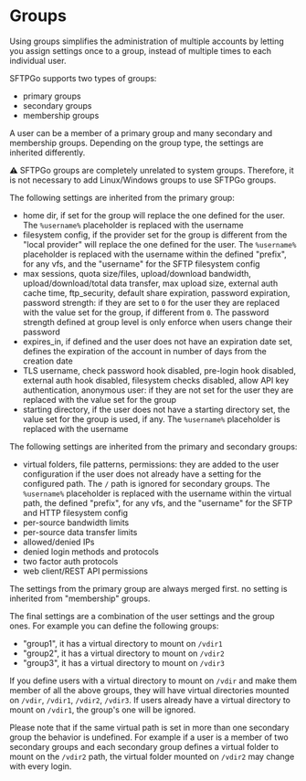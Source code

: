 # Groups

Using groups simplifies the administration of multiple accounts by letting you assign settings once to a group, instead of multiple times to each individual user.

SFTPGo supports two types of groups:

- primary groups
- secondary groups
- membership groups

A user can be a member of a primary group and many secondary and membership groups. Depending on the group type, the settings are inherited differently.

:warning: SFTPGo groups are completely unrelated to system groups. Therefore, it is not necessary to add Linux/Windows groups to use SFTPGo groups.

The following settings are inherited from the primary group:

- home dir, if set for the group will replace the one defined for the user. The `%username%` placeholder is replaced with the username
- filesystem config, if the provider set for the group is different from the "local provider" will replace the one defined for the user. The `%username%` placeholder is replaced with the username within the defined "prefix", for any vfs, and the "username" for the SFTP filesystem config
- max sessions, quota size/files, upload/download bandwidth, upload/download/total data transfer, max upload size, external auth cache time, ftp_security, default share expiration, password expiration, password strength: if they are set to `0` for the user they are replaced with the value set for the group, if different from `0`. The password strength defined at group level is only enforce when users change their password
- expires_in, if defined and the user does not have an expiration date set, defines the expiration of the account in number of days from the creation date
- TLS username, check password hook disabled, pre-login hook disabled, external auth hook disabled, filesystem checks disabled, allow API key authentication, anonymous user: if they are not set for the user they are replaced with the value set for the group
- starting directory, if the user does not have a starting directory set, the value set for the group is used, if any. The `%username%` placeholder is replaced with the username

The following settings are inherited from the primary and secondary groups:

- virtual folders, file patterns, permissions: they are added to the user configuration if the user does not already have a setting for the configured path. The `/` path is ignored for secondary groups. The `%username%` placeholder is replaced with the username within the virtual path, the defined "prefix", for any vfs, and the "username" for the SFTP and HTTP filesystem config
- per-source bandwidth limits
- per-source data transfer limits
- allowed/denied IPs
- denied login methods and protocols
- two factor auth protocols
- web client/REST API permissions

The settings from the primary group are always merged first. no setting is inherited from "membership" groups.

The final settings are a combination of the user settings and the group ones.
For example you can define the following groups:

- "group1", it has a virtual directory to mount on `/vdir1`
- "group2", it has a virtual directory to mount on `/vdir2`
- "group3", it has a virtual directory to mount on `/vdir3`

If you define users with a virtual directory to mount on `/vdir` and make them member of all the above groups, they will have virtual directories mounted on `/vdir`, `/vdir1`, `/vdir2`, `/vdir3`. If users already have a virtual directory to mount on `/vdir1`, the group's one will be ignored.

Please note that if the same virtual path is set in more than one secondary group the behavior is undefined. For example if a user is a member of two secondary groups and each secondary group defines a virtual folder to mount on the `/vdir2` path, the virtual folder mounted on `/vdir2` may change with every login.
